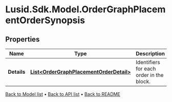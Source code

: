 # Lusid.Sdk.Model.OrderGraphPlacementOrderSynopsis

## Properties

Name | Type | Description | Notes
------------ | ------------- | ------------- | -------------
**Details** | [**List&lt;OrderGraphPlacementOrderDetail&gt;**](OrderGraphPlacementOrderDetail.md) | Identifiers for each order in the block. | 

[Back to Model list](../README.md#documentation-for-models) &#8226; [Back to API list](../README.md#documentation-for-api-endpoints) &#8226; [Back to README](../README.md)

